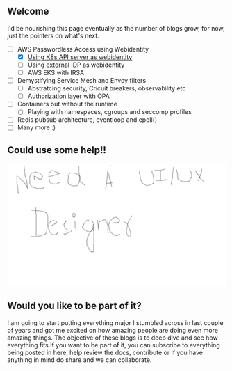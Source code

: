 ## Welcome

I'd be nourishing this page eventually as the number of blogs grow, for now, just the pointers on what's next.

- [ ] AWS Passwordless Access using Webidentity
    * [x] [Using K8s API server as webidentity](/webidentiy-webhook-k8s-onprem)
    * [ ] Using external IDP as webidentity
    * [ ] AWS EKS with IRSA
- [ ] Demystifying Service Mesh and Envoy filters
    * [ ] Abstratcing security, Cricuit breakers, observability etc
    * [ ] Authorization layer with OPA
- [ ] Containers but without the runtime
    * [ ] Playing with namespaces, cgroups and seccomp profiles
- [ ] Redis pubsub architecture, eventloop and epoll()
- [ ] Many more :)

## Could use some help!!

![Need a designer](assets/home/home_page.png)

## Would you like to be part of it?

I am going to start putting everything major I stumbled across in last couple of years and got me excited on how amazing people are doing even more amazing things. The objective of these blogs is to deep dive and see how everything fits.If you want to be part of it, you can subscribe to everything being posted in here, help review the docs, contribute or if you have anything in mind do share and we can collaborate.


